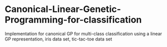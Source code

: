 # Canonical-Linear-Genetic-Programming-for-classification
Implementation for canonical GP for multi-class classification using a linear GP representation, iris data set, tic-tac-toe data set
